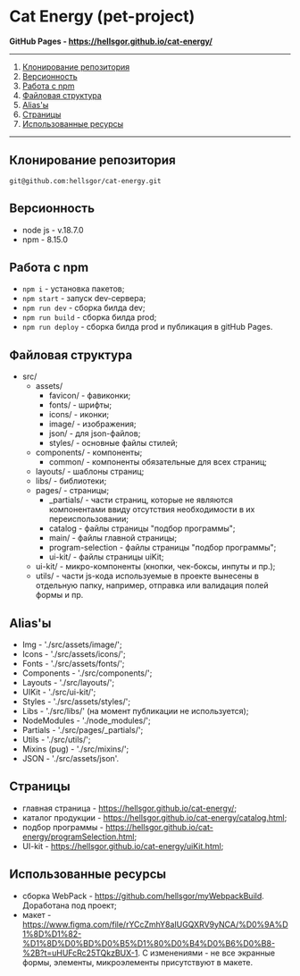 # Cat Energy (pet-project)

**GitHub Pages - https://hellsgor.github.io/cat-energy/**

---

1. [Клонирование репозитория](#repo-clone)
2. [Версионность](#versions)
3. [Работа с npm](#npmcommands)
4. [Файловая структура](#file-structure)
5. [Alias'ы](#alias)
6. [Страницы](#pages)
7. [Использованные ресурсы](#used-resources)

---

## <a name='repo-clone'>Клонирование репозитория</a>

    git@github.com:hellsgor/cat-energy.git

## <a name='versions'>Версионность</a>

- node js - v.18.7.0
- npm - 8.15.0

## <a name='npmcommands'>Работа с npm</a>

- `npm i` - установка пакетов;
- `npm start` - запуск dev-сервера;
- `npm run dev` - сборка билда dev;
- `npm run build` - сборка билда prod;
- `npm run deploy` - сборка билда prod и публикация в gitHub Pages.

## <a name='file-structure'>Файловая структура</a>

- src/
  - assets/
    - favicon/ - фавиконки;
    - fonts/ - шрифты;
    - icons/ - иконки;
    - image/ - изображения;
    - json/ - для json-файлов;
    - styles/ - основные файлы стилей;
  - components/ - компоненты;
    - common/ - компоненты обязательные для всех страниц;
  - layouts/ - шаблоны страниц;
  - libs/ - библиотеки;
  - pages/ - страницы;
    - _partials/ - части страниц, которые не являются компонентами ввиду отсутствия необходимости в их переиспользовании;
    - catalog - файлы страницы "подбор программы";
    - main/ - файлы главной страницы;
    - program-selection - файлы страницы "подбор программы";
    - ui-kit/ - файлы страницы uiKit;
  - ui-kit/ - микро-компоненты (кнопки, чек-боксы, инпуты и пр.);
  - utils/ - части js-кода используемые в проекте вынесены в отдельную папку, например, отправка или валидация полей формы и пр.

## <a name='alias'>Alias'ы</a>

- Img - './src/assets/image/';
- Icons - './src/assets/icons/';
- Fonts - './src/assets/fonts/';
- Components - './src/components/';
- Layouts - './src/layouts/';
- UIKit - './src/ui-kit/';
- Styles - './src/assets/styles/';
- Libs - './src/libs/' (на момент публикации не используется);
- NodeModules - './node_modules/';
- Partials - './src/pages/\_partials/';
- Utils - './src/utils/';
- Mixins (pug) - './src/mixins/';
- JSON - './src/assets/json'.

## <a name='pages'>Страницы</a>

- главная страница - https://hellsgor.github.io/cat-energy/;
- каталог продукции - https://hellsgor.github.io/cat-energy/catalog.html;
- подбор программы - https://hellsgor.github.io/cat-energy/programSelection.html;
- UI-kit - https://hellsgor.github.io/cat-energy/uiKit.html;

## <a name='used-resources'>Использованные ресурсы</a>

- сборка WebPack - https://github.com/hellsgor/myWebpackBuild. Доработана под проект;
- макет - https://www.figma.com/file/rYCcZmhY8aIUGQXRV9yNCA/%D0%9A%D1%8D%D1%82-%D1%8D%D0%BD%D0%B5%D1%80%D0%B4%D0%B6%D0%B8-%2B?t=uHUFcRc25TQkzBUX-1. С изменениями - не все экранные формы, элементы, микроэлементы присутствуют в макете.
